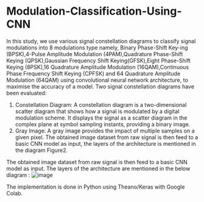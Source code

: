 # Modulation-Classification-Using-CNN
In this study, we use various signal constellation diagrams to classify signal modulations into 8 modulations type namely, Binary Phase-Shift Key-ing (BPSK),4-Pulse Amplitude Modulation (4PAM),Quadrature Phase-Shift Keying (QPSK),Gaussian Frequency Shift Keying(GFSK),Eight Phase-Shift Keying (8PSK),16 Quadrature Amplitude Modulation (16QAM),Continuous Phase Frequency Shift Keying (CPFSK) and 64 Quadrature Amplitude Modulation (64QAM) using convolutional neural network architecture, to maximise the accuracy of a model. Two signal constellation diagrams have been evaluated:
1. Constellation Diagram: A constellation diagram is a two-dimensional scatter diagram that shows how a signal is modulated by a digital modulation scheme. It displays the signal as a scatter diagram in the complex plane at symbol sampling instants, providing a binary image.
2. Gray Image: A gray image provides the impact of multiple samples on a given pixel. The obtained image dataset from raw signal is then feed to a basic CNN model as input, the layers of the architecture is mentioned in the diagram Figure2.

The obtained image dataset from raw signal is then feed to a basic CNN model as input. The layers of the architecture are mentioned in the below diagram :
![image](https://github.com/SirxChinni/Modulation-Classification-Based-on-Signal-Constellation-Diagrams-and-Deep-Learning/assets/118927425/9fcecc78-7c0d-47e7-8428-615178c520ca)

The implementation is done in Python using Theano/Keras with Google Colab.
